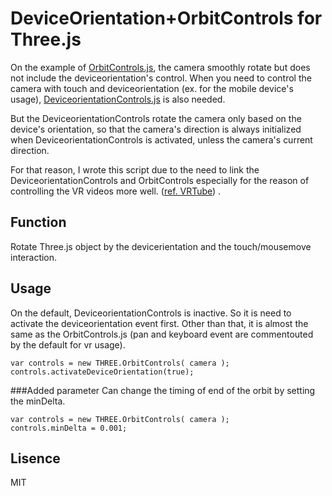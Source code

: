 # DeviceOrientation+OrbitControls for Three.js

On the example of [OrbitControls.js](https://threejs.org/examples/misc_controls_orbit.html), the camera smoothly rotate but does not include the deviceorientation's control. When you need to control the camera with touch and deviceorientation (ex. for the mobile device's usage), [DeviceorientationControls.js](https://threejs.org/examples/misc_controls_deviceorientation.html)
 is also needed.
  
But the DeviceorientationControls rotate the camera only based on the device's orientation, so that the camera's direction is always initialized when DeviceorientationControls is activated, unless the camera's current direction.
  
For that reason, I wrote this script due to the need to link the DeviceorientationControls and OrbitControls especially for the reason of controlling the VR videos more well. ([ref. VRTube](https://itunes.apple.com/jp/app/vrtube-for-youtube-wan-quan/id1126650962?mt=8)) .
  

## Function
Rotate Three.js object by the devicerientation and the touch/mousemove interaction.
  
## Usage
On the default, DeviceorientationControls is inactive. So it is need to activate the deviceorientation event first. Other than that, it is almost the same as the OrbitControls.js (pan and keyboard event are commentouted by the default for vr usage). 

```
var controls = new THREE.OrbitControls( camera );
controls.activateDeviceOrientation(true);
```

###Added parameter
Can change the timing of end of the orbit by setting the minDelta.

```
var controls = new THREE.OrbitControls( camera );
controls.minDelta = 0.001;
```

## Lisence
MIT
